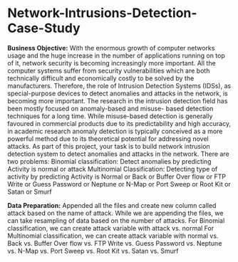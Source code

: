# Network-Intrusions-Detection-Case-Study

**Business Objective:**
With the enormous growth of computer networks usage and the huge increase in the number of applications running on top of it, network security is becoming increasingly more important. All the computer systems suffer from security vulnerabilities which are both technically difficult and economically costly to be solved by the manufacturers. Therefore, the role of Intrusion Detection Systems (IDSs), as special-purpose devices to detect anomalies and attacks in the network, is becoming more important.
The research in the intrusion detection field has been mostly focused on anomaly-based and misuse- based detection techniques for a long time. While misuse-based detection is generally favoured in commercial products due to its predictability and high accuracy, in academic research anomaly detection is typically conceived as a more powerful method due to its theoretical potential for addressing novel attacks.
As part of this project, your task is to build network intrusion detection system to detect anomalies and attacks in the network.
There are two problems:
Binomial classification: Detect anomalies by predicting Activity is normal or attack
Multinomial Classification: Detecting type of activity by predicting Activity is Normal or Back or Buffer Over flow or FTP Write or Guess Password or Neptune or N-Map or Port Sweep or Root Kit or Satan or Smurf

**Data Preparation:**
Appended all the files and create new column called attack based on the name of attack. While we are appending the files, we can take resampling of data based on the number of attacks.
For Binomial classification, we can create attack variable with attack vs. normal
For Multinomial classification, we can create attack variable with normal vs. Back vs. Buffer Over flow vs. FTP Write vs. Guess Password vs. Neptune vs. N-Map vs. Port Sweep vs.   Root Kit vs. Satan vs. Smurf
